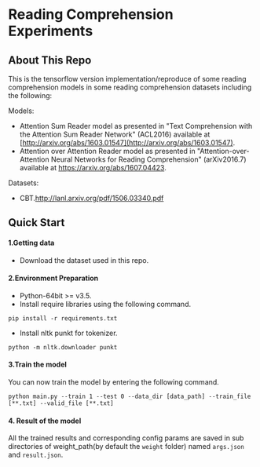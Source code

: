 # Reading Comprehension Experiments

## About This Repo

This is the tensorflow version implementation/reproduce of some reading comprehension models in some reading comprehension datasets including the following:

Models:

- Attention Sum Reader model as presented in "Text Comprehension with the Attention Sum Reader Network" (ACL2016) available at [http://arxiv.org/abs/1603.01547](http://arxiv.org/abs/1603.01547). 
- Attention over Attention Reader model as presented in "Attention-over-Attention Neural Networks for Reading Comprehension" (arXiv2016.7) available at https://arxiv.org/abs/1607.04423.

Datasets:

- CBT.http://lanl.arxiv.org/pdf/1506.03340.pdf

## Quick Start

#### 1.Getting data

- Download the dataset used in this repo.

#### 2.Environment Preparation

- Python-64bit >= v3.5.
- Install require libraries using the following command.

```shell
pip install -r requirements.txt
```

- Install nltk punkt for tokenizer.

```shell
python -m nltk.downloader punkt
```

#### 3.Train the model

You can now train the model by entering the following command.

```shell
python main.py --train 1 --test 0 --data_dir [data_path] --train_file [**.txt] --valid_file [**.txt]
```

#### 4. Result of the model

All the trained results and corresponding config params are saved in sub directories of weight_path(by default the `weight` folder) named `args.json` and `result.json`.